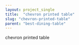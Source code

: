 ```yaml
---
layout: project_single
title:  "chevron printed table"
slug: "chevron-printed-table"
parent: "best-dining-table"
---
```

chevron printed table